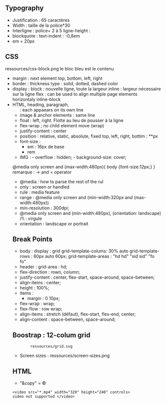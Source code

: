 ## Typography
- Justification : 65 caractères
- Width : taille de la police*30
- Interligne : police+ 2 à 5
	ligne-height : 
- blockquote : text-indent : -0,8em
- em = 20px

## CSS
ressources/css-block.png
	le bloc bleu est le contenu
- margin : next element
			top, bottom, left, right
- border : 	thickness
			type : solid, dotted, dashed
			color
- display : block : nouvelle ligne, toute la largeur 
			inline : largeur nécessaire sur la ligne
			flex : can be used to align multiple page elements horizontaly
			inline-block
- HTML, heading, paragraph, <ul> : each appaears on its own line
- image & anchor elements : same line
- float : left, right. Flotte au lieu de pousser à la ligne
- flex-wrap ; no child element move (wrap)
- justify-content : center
- position : relative, static, absolute, fixed
	top, left, right, bottim : **px
- font-size :
	- em : 16px de base
	- rem
- IMG  : 	- overflow : hidden;
			- background-size: cover;

@media only screen and (max-width:480px){
	body {font-size:12px;}
}
	remarque : 	-> and = operator

- @media : how to parse the rest of the rul
- only : screen or handled
- rule : media feature
- range :
	@media only screen and (min-width:320px and (max-width:480px))
- min-resolution : 300dpi;
- @media only screen and (min-width:480px), (orientation: landscape)
		/!\ : virgule
- orientation : landscape or portrait
## Break Points
- body : display : grid
		grid-template-colums: 30% auto
		grid-template-rows : 60px auto 60px;
		grid-template-areas : 	"hd hd"
								"sid sid"
								"fo fo"
- header : grid-area : hd;
- flex-direction : rown, column;
- justify-content : center, flex-start, space-around, space-between;
- align-items : center;
- height : 100%;
- items : 
	- margin : 0 10px;
- flex-wrap : wrap;
- flex-flow : row wrap;
- align-items : stretch (défaut), flex-start, flex-end, center;
- align-content : space-between, space-around;


## Boostrap : 12-colum grid 
			ressources/grid.svg
- Screen sizes : ressources/screen-sizes.png

## HTML
- "&copy" = ©
```
<video src="*.mp4" width="320" height="240" controls>
video not supported </video>
```